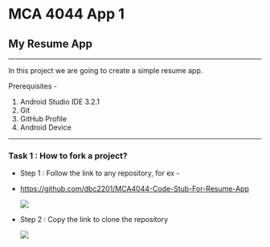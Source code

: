 # MCA 4044 App 1
## My Resume App

___

In this project we are going to create a simple resume app.

Prerequisites - 
1. Android Studio IDE 3.2.1
2. Git
3. GitHub Profile
4. Android Device

___

### Task 1 : How to fork a project?

-   Step 1 : Follow the link to any repository, for ex -
-   https://github.com/dbc2201/MCA4044-Code-Stub-For-Resume-App

    ![](https://github.com/dbc2201/MCA4044-Code-Stub-For-Resume-App/blob/master/app/src/main/res/drawable/follow_repo.png)

-   Step 2 : Copy the link to clone the repository

    ![](https://github.com/dbc2201/MCA4044-Code-Stub-For-Resume-App/blob/master/app/src/main/res/drawable/clone_link.png)


